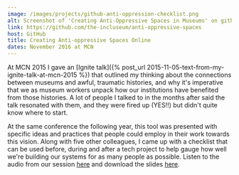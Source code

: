 ```yaml
---
image: /images/projects/github-anti-oppression-checklist.png
alt: Screenshot of 'Creating Anti-Oppressive Spaces in Museums' on github.com
link: https://github.com/the-incluseum/anti-oppressive-spaces
host: GitHub
title: Creating Anti-oppressive Spaces Online
dates: November 2016 at MCN
---
```

At MCN 2015 I gave an [Ignite talk]({% post_url 2015-11-05-text-from-my-ignite-talk-at-mcn-2015 %}) that outlined my thinking about the connections between museums and awful, traumatic histories, and why it's imperative that we as museum workers unpack how our institutions have benefited from those histories. A lot of people I talked to in the months after said the talk resonated with them, and they were fired up (YES!!) but didn't quite know where to start.

At the same conference the following year, this tool was presented with specific ideas and practices that people could employ in their work towards this vision. Along with five other colleagues, I came up with a checklist that can be used before, during and after a tech project to help gauge how well we're building our systems for as many people as possible. Listen to the audio from our session [here](https://www.youtube.com/watch?v=Q6BJXmDn4QY) and download the slides [here](/CreatingAnti-oppressiveSpacesOnline.pptx).

